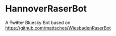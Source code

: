 # HannoverRaserBot
A ~~Twitter~~ Bluesky Bot based on https://github.com/mattsches/WiesbadenRaserBot
